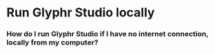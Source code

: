# Run Glyphr Studio locally

### How do I run Glyphr Studio if I have no internet connection, locally from my computer?

